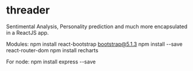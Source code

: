 
# threader
Sentimental Analysis, Personality prediction and much more encapsulated in a ReactJS app.



Modules:
    npm install react-bootstrap bootstrap@5.1.3
    npm install --save react-router-dom
    npm install recharts

For node:
    npm install express --save